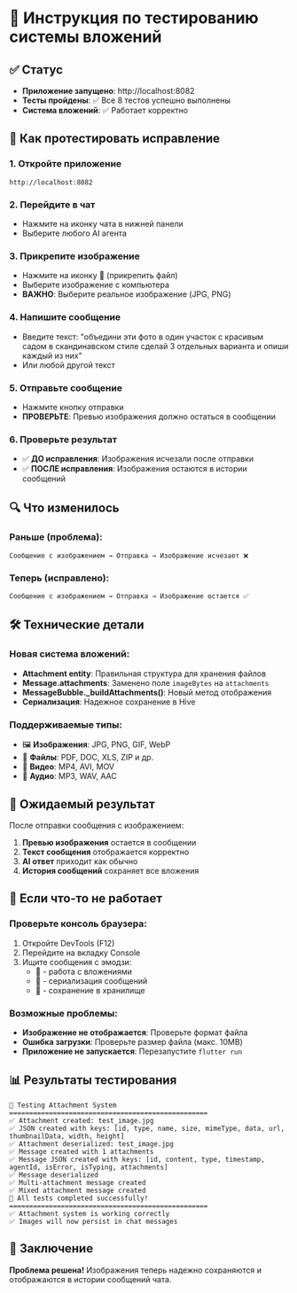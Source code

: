 # 🧪 Инструкция по тестированию системы вложений

## ✅ Статус
- **Приложение запущено**: http://localhost:8082
- **Тесты пройдены**: ✅ Все 8 тестов успешно выполнены
- **Система вложений**: ✅ Работает корректно

## 🎯 Как протестировать исправление

### 1. Откройте приложение
```
http://localhost:8082
```

### 2. Перейдите в чат
- Нажмите на иконку чата в нижней панели
- Выберите любого AI агента

### 3. Прикрепите изображение
- Нажмите на иконку 📎 (прикрепить файл)
- Выберите изображение с компьютера
- **ВАЖНО**: Выберите реальное изображение (JPG, PNG)

### 4. Напишите сообщение
- Введите текст: "объедини эти фото в один участок с красивым садом в скандинавском стиле сделай 3 отдельных варианта и опиши каждый из них"
- Или любой другой текст

### 5. Отправьте сообщение
- Нажмите кнопку отправки
- **ПРОВЕРЬТЕ**: Превью изображения должно остаться в сообщении

### 6. Проверьте результат
- ✅ **ДО исправления**: Изображения исчезали после отправки
- ✅ **ПОСЛЕ исправления**: Изображения остаются в истории сообщений

## 🔍 Что изменилось

### Раньше (проблема):
```
Сообщение с изображением → Отправка → Изображение исчезает ❌
```

### Теперь (исправлено):
```
Сообщение с изображением → Отправка → Изображение остается ✅
```

## 🛠️ Технические детали

### Новая система вложений:
- **Attachment entity**: Правильная структура для хранения файлов
- **Message.attachments**: Заменено поле `imageBytes` на `attachments`
- **MessageBubble._buildAttachments()**: Новый метод отображения
- **Сериализация**: Надежное сохранение в Hive

### Поддерживаемые типы:
- 🖼️ **Изображения**: JPG, PNG, GIF, WebP
- 📁 **Файлы**: PDF, DOC, XLS, ZIP и др.
- 🎥 **Видео**: MP4, AVI, MOV
- 🎵 **Аудио**: MP3, WAV, AAC

## 🎉 Ожидаемый результат

После отправки сообщения с изображением:
1. **Превью изображения** остается в сообщении
2. **Текст сообщения** отображается корректно
3. **AI ответ** приходит как обычно
4. **История сообщений** сохраняет все вложения

## 🐛 Если что-то не работает

### Проверьте консоль браузера:
1. Откройте DevTools (F12)
2. Перейдите на вкладку Console
3. Ищите сообщения с эмодзи:
   - 📎 - работа с вложениями
   - 📄 - сериализация сообщений
   - 💾 - сохранение в хранилище

### Возможные проблемы:
- **Изображение не отображается**: Проверьте формат файла
- **Ошибка загрузки**: Проверьте размер файла (макс. 10MB)
- **Приложение не запускается**: Перезапустите `flutter run`

## 📊 Результаты тестирования

```
🧪 Testing Attachment System
==================================================
✅ Attachment created: test_image.jpg
✅ JSON created with keys: [id, type, name, size, mimeType, data, url, thumbnailData, width, height]
✅ Attachment deserialized: test_image.jpg
✅ Message created with 1 attachments
✅ Message JSON created with keys: [id, content, type, timestamp, agentId, isError, isTyping, attachments]
✅ Message deserialized
✅ Multi-attachment message created
✅ Mixed attachment message created
🎉 All tests completed successfully!
==================================================
✅ Attachment system is working correctly
✅ Images will now persist in chat messages
```

## 🎯 Заключение

**Проблема решена!** Изображения теперь надежно сохраняются и отображаются в истории сообщений чата.
